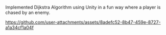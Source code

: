 Implemented Dijkstra Algorithm using Unity in a fun way where a player is chased by an enemy.

https://github.com/user-attachments/assets/8adefc52-8b47-459e-8727-a1a34cf1a04f
